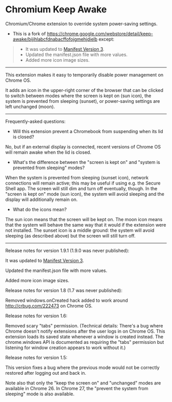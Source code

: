 # Chromium Keep Awake
Chromium/Chrome extension to override system power-saving settings.

 - This is a fork of https://chrome.google.com/webstore/detail/keep-awake/bijihlabcfdnabacffofojgmehjdielb except:
 > - It was updated to [Manifest Version 3](https://developer.chrome.com/docs/extensions/mv3/intro/).  
 > - Updated the manifest.json file with more values.  
 > - Added more icon image sizes.  

----------------------------------------------------------

This extension makes it easy to temporarily disable power management on Chrome OS.

It adds an icon in the upper-right corner of the browser that can be clicked to switch between modes where the screen is kept on (sun icon), the system is prevented from sleeping (sunset), or power-saving settings are left unchanged (moon).

----------------------------------------------------------

Frequently-asked questions:

* Will this extension prevent a Chromebook from suspending when its lid is closed?

No, but if an external display is connected, recent versions of Chrome OS will remain awake when the lid is closed.

* What's the difference between the "screen is kept on" and "system is prevented from sleeping" modes?

When the system is prevented from sleeping (sunset icon), network connections will remain active; this may be useful if using e.g. the Secure Shell app. The screen will still dim and turn off eventually, though. In the "screen is kept on" mode (sun icon), the system will avoid sleeping and the display will additionally remain on.

* What do the icons mean?

The sun icon means that the screen will be kept on. The moon icon means that the system will behave the same way that it would if the extension were not installed. The sunset icon is a middle ground: the system will avoid sleeping (as described above) but the screen will still turn off.

----

Release notes for version 1.9.1 (1.9.0 was never published):

It was updated to [Manifest Version 3](https://developer.chrome.com/docs/extensions/mv3/intro/).

Updated the manifest.json file with more values.

Added more icon image sizes.

Release notes for version 1.8 (1.7 was never published):

Removed windows.onCreated hack added to work around http://crbug.com/222473 on Chrome OS.

Release notes for version 1.6:

Removed scary "tabs" permission.  (Technical details: There's a bug where Chrome doesn't notify extensions after the user logs in on Chrome OS.  This extension loads its saved state whenever a window is created instead.  The chrome.windows API is documented as requiring the "tabs" permission but listening for window creation appears to work without it.)

Release notes for version 1.5:

This version fixes a bug where the previous mode would not be correctly restored after logging out and back in.

Note also that only the "keep the screen on" and "unchanged" modes are available in Chrome 26.  In Chrome 27, the "prevent the system from sleeping" mode is also available.
